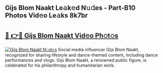 ## Gijs Blom Naakt Le𝚊k𝚎d N𝚞𝚍es - Part-B10 Photos Vid𝚎o Le𝚊ks 8k7br

# <h2><a href="http://fb07dac.evod.top/?m=Gijs+Blom+Naakt">🔗 👉🔴 Gijs Blom Naakt Vid𝚎o Ph𝚘t𝚘s</a></h2>

[![Gijs Blom Naakt N𝚞d𝚎s](https://i.imgur.com/8V9OHl7.gif)](http://fb07dac.evod.top/?m=Gijs+Blom+Naakt)
Social media influencer Gijs Blom Naakt, recognized for sharing lifestyle and dance-themed content, including dance performances and vlogs. Gijs Blom Naakt, a renowned public figure, is celebrated for his philanthropy and humanitarian work. 
